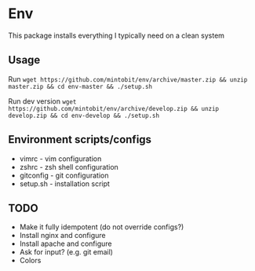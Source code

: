 # Env
This package installs everything I typically need on a clean system

## Usage

Run `wget https://github.com/mintobit/env/archive/master.zip && unzip master.zip && cd env-master && ./setup.sh` 

Run dev version `wget https://github.com/mintobit/env/archive/develop.zip && unzip develop.zip && cd env-develop && ./setup.sh`

## Environment scripts/configs

* vimrc - vim configuration
* zshrc - zsh shell configuration
* gitconfig - git configuration
* setup.sh - installation script

## TODO

* Make it fully idempotent (do not override configs?)
* Install nginx and configure
* Install apache and configure
* Ask for input? (e.g. git email)
* Colors
